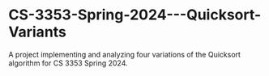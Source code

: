 # CS-3353-Spring-2024---Quicksort-Variants
A project implementing and analyzing four variations of the Quicksort algorithm for CS 3353 Spring 2024.

